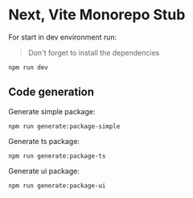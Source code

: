 # Next, Vite Monorepo Stub

For start in dev environment run:

> Don't forget to install the dependencies

```
npm run dev
```

## Code generation

Generate simple package:

```
npm run generate:package-simple
```

Generate ts package:

```
npm run generate:package-ts
```

Generate ui package:

```
npm run generate:package-ui
```
